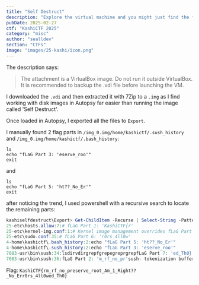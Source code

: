 ```yaml
---
title: "Self Destruct"
description: "Explore the virtual machine and you might just find the flag. Or a surprise. Maybe...."
pubDate: 2025-02-27
ctf: "KashiCTF 2025"
category: "misc"
author: "sealldev"
section: "CTFs"
image: "images/25-kashi/icon.png"
---
```




The description says:

> The attachment is a VirtualBox image. Do not run it outside VirtualBox. It is recommended to backup the .vdi file before launching the VM.

I downloaded the `.vdi` and then extracted it with 7Zip to a `.img` as I find working with disk images in Autopsy far easier than running the image called 'Self Destruct'.

Once loaded in Autopsy, I exported all the files to `Export`.

I manually found 2 flag parts in `/img_0.img/home/kashictf/.sush_history` and `/img_0.img/home/kashictf/.bash_history`:

```
ls
echo "fLaG Part 3: 'eserve_roo'"
exit
```

and

```
ls
echo "fLaG Part 5: 'ht??_No_Er'"
exit
```

after noticing the trend, I used powershell with a recursive search to locate the remaining parts:

```powershell
kashiselfdestruct\Export> Get-ChildItem -Recurse | Select-String -Pattern "fLaG Part" -CaseSensitive:$false
25-etc\hosts.allow:7:# fLaG Part 1: 'KashiCTF{r'
25-etc\kernel-img.conf:1:# Kernel image management overrides fLaG Part 4: 't_Am_1_Rig'
25-etc\sudo.conf:35:# fLaG Part 6: 'r0rs_4ll0w'
4-home\kashictf\.bash_history:2:echo "fLaG Part 5: 'ht??_No_Er'"
4-home\kashictf\.sush_history:2:echo "fLaG Part 3: 'eserve_roo'"
7083-usr\bin\sush:34:lsdirvdirgrepfgrepegreprgrepfLaG Part 7: 'ed_Th0}'
7083-usr\bin\sush:36:fLaG Part 2: 'm_rf_no_pr'sush: tokenization buffer allocation errorsush: cd: no such file o
```

Flag: `KashiCTF{rm_rf_no_preserve_root_Am_1_Right??_No_Err0rs_4ll0wed_Th0}`
